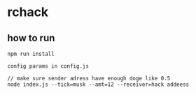 # rchack

## how to run

``` npm run install ```

``` 
config params in config.js
```

```
// make sure sender adress have enough doge like 0.5
node index.js --tick=musk --amt=12 --receiver=hack addeess
```
